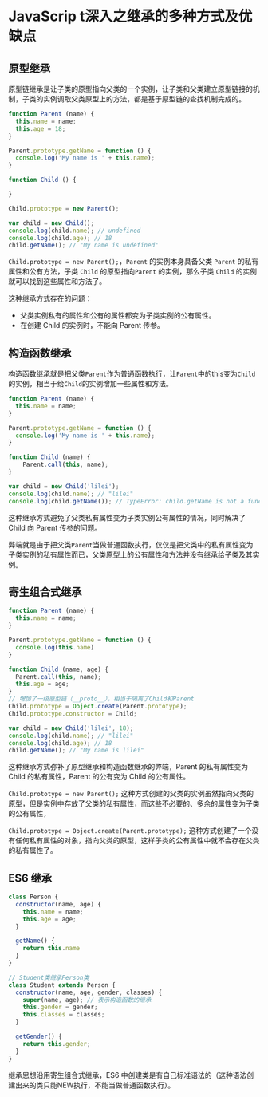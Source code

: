 # JavaScrip t深入之继承的多种方式及优缺点

## 原型继承

原型链继承是让子类的原型指向父类的一个实例，让子类和父类建立原型链接的机制，子类的实例调取父类原型上的方法，都是基于原型链的查找机制完成的。

```javascript
function Parent (name) {
  this.name = name;
  this.age = 18;
}

Parent.prototype.getName = function () {
  console.log('My name is ' + this.name);
}

function Child () {

}

Child.prototype = new Parent();

var child = new Child();
console.log(child.name); // undefined
console.log(child.age); // 18
child.getName(); // "My name is undefined"
```

`Child.prototype = new Parent();`，`Parent` 的实例本身具备父类 `Parent` 的私有属性和公有方法，子类 `Child` 的原型指向`Parent` 的实例，那么子类 `Child` 的实例就可以找到这些属性和方法了。

这种继承方式存在的问题：

* 父类实例私有的属性和公有的属性都变为子类实例的公有属性。
* 在创建 Child 的实例时，不能向 Parent 传参。

## 构造函数继承

构造函数继承就是把父类`Parent`作为普通函数执行，让`Parent`中的this变为`Child`的实例，相当于给`Child`的实例增加一些属性和方法。

```javascript
function Parent (name) {
  this.name = name;
}

Parent.prototype.getName = function () {
  console.log('My name is ' + this.name);
}

function Child (name) {
    Parent.call(this, name);
}

var child = new Child('lilei');
console.log(child.name); // "lilei"
console.log(child.getName()); // TypeError: child.getName is not a function
```

这种继承方式避免了父类私有属性变为子类实例公有属性的情况，同时解决了 Child 向 Parent 传参的问题。

弊端就是由于把父类`Parent`当做普通函数执行，仅仅是把父类中的私有属性变为子类实例的私有属性而已，父类原型上的公有属性和方法并没有继承给子类及其实例。

## 寄生组合式继承

```javascript
function Parent (name) {
  this.name = name;
}

Parent.prototype.getName = function () {
  console.log(this.name)
}

function Child (name, age) {
  Parent.call(this, name);
  this.age = age;
}
// 增加了一级原型链（__proto__），相当于隔离了Child和Parent
Child.prototype = Object.create(Parent.prototype);
Child.prototype.constructor = Child;

var child = new Child('lilei', 18);
console.log(child.name); // "lilei"
console.log(child.age); // 18
child.getName(); // "My name is lilei"
```

这种继承方式弥补了原型继承和构造函数继承的弊端，Parent 的私有属性变为 Child 的私有属性，Parent 的公有变为 Child 的公有属性。

`Child.prototype = new Parent();` 这种方式创建的父类的实例虽然指向父类的原型，但是实例中存放了父类的私有属性，而这些不必要的、多余的属性变为子类的公有属性，

`Child.prototype = Object.create(Parent.prototype);` 这种方式创建了一个没有任何私有属性的对象，指向父类的原型，这样子类的公有属性中就不会存在父类的私有属性了。

## ES6 继承

```javascript
class Person {
  constructor(name, age) {
    this.name = name;
    this.age = age;
  }

  getName() {
    return this.name
  }
}

// Student类继承Person类
class Student extends Person {
  constructor(name, age, gender, classes) {
    super(name, age); // 表示构造函数的继承
    this.gender = gender;
    this.classes = classes;
  }

  getGender() {
    return this.gender;
  }
}
```

继承思想沿用寄生组合式继承，ES6 中创建类是有自己标准语法的（这种语法创建出来的类只能NEW执行，不能当做普通函数执行）。